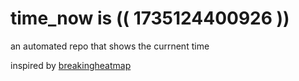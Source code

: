 # time_now is (( 1735124400926 ))

an automated repo that shows the currnent time

inspired by [breakingheatmap](https://github.com/breakingheatmap/breakingheatmap)